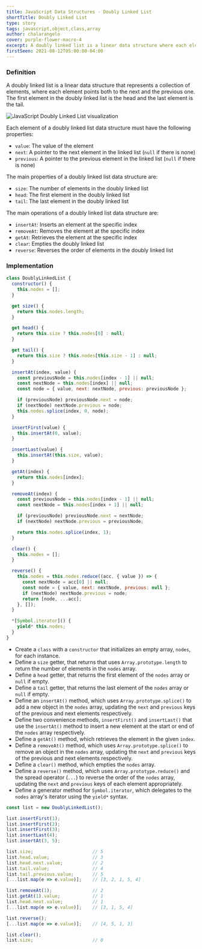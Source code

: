 ```yaml
---
title: JavaScript Data Structures - Doubly Linked List
shortTitle: Doubly Linked List
type: story
tags: javascript,object,class,array
author: chalarangelo
cover: purple-flower-macro-4
excerpt: A doubly linked list is a linear data structure where each element points both to the next and the previous one.
firstSeen: 2021-08-12T05:00:00-04:00
---
```


### Definition

A doubly linked list is a linear data structure that represents a collection of elements, where each element points both to the next and the previous one. The first element in the doubly linked list is the head and the last element is the tail.

![JavaScript Doubly Linked List visualization](./illustrations/ds-doubly-linked-list.png)

Each element of a doubly linked list data structure must have the following properties:

- `value`: The value of the element
- `next`: A pointer to the next element in the linked list (`null` if there is none)
- `previous`: A pointer to the previous element in the linked list (`null` if there is none)

The main properties of a doubly linked list data structure are:

- `size`: The number of elements in the doubly linked list
- `head`: The first element in the doubly linked list
- `tail`: The last element in the doubly linked list

The main operations of a doubly linked list data structure are:

- `insertAt`: Inserts an element at the specific index
- `removeAt`: Removes the element at the specific index
- `getAt`: Retrieves the element at the specific index
- `clear`: Empties the doubly linked list
- `reverse`: Reverses the order of elements in the doubly linked list

### Implementation

```js
class DoublyLinkedList {
  constructor() {
    this.nodes = [];
  }

  get size() {
    return this.nodes.length;
  }

  get head() {
    return this.size ? this.nodes[0] : null;
  }

  get tail() {
    return this.size ? this.nodes[this.size - 1] : null;
  }

  insertAt(index, value) {
    const previousNode = this.nodes[index - 1] || null;
    const nextNode = this.nodes[index] || null;
    const node = { value, next: nextNode, previous: previousNode };

    if (previousNode) previousNode.next = node;
    if (nextNode) nextNode.previous = node;
    this.nodes.splice(index, 0, node);
  }

  insertFirst(value) {
    this.insertAt(0, value);
  }

  insertLast(value) {
    this.insertAt(this.size, value);
  }

  getAt(index) {
    return this.nodes[index];
  }

  removeAt(index) {
    const previousNode = this.nodes[index - 1] || null;
    const nextNode = this.nodes[index + 1] || null;

    if (previousNode) previousNode.next = nextNode;
    if (nextNode) nextNode.previous = previousNode;

    return this.nodes.splice(index, 1);
  }

  clear() {
    this.nodes = [];
  }

  reverse() {
    this.nodes = this.nodes.reduce((acc, { value }) => {
      const nextNode = acc[0] || null;
      const node = { value, next: nextNode, previous: null };
      if (nextNode) nextNode.previous = node;
      return [node, ...acc];
    }, []);
  }

  *[Symbol.iterator]() {
    yield* this.nodes;
  }
}
```

- Create a `class` with a `constructor` that initializes an empty array, `nodes`, for each instance.
- Define a `size` getter, that returns that uses `Array.prototype.length` to return the number of elements in the `nodes` array.
- Define a `head` getter, that returns the first element of the `nodes` array or `null` if empty.
- Define a `tail` getter, that returns the last element of the `nodes` array or `null` if empty.
- Define an `insertAt()` method, which uses `Array.prototype.splice()` to add a new object in the `nodes` array, updating the `next` and `previous` keys of the previous and next elements respectively.
- Define two convenience methods, `insertFirst()` and `insertLast()` that use the `insertAt()` method to insert a new element at the start or end of the `nodes` array respectively.
- Define a `getAt()` method, which retrieves the element in the given `index`.
- Define a `removeAt()` method, which uses `Array.prototype.splice()` to remove an object in the `nodes` array, updating the `next` and `previous` keys of the previous and next elements respectively.
- Define a `clear()` method, which empties the `nodes` array.
- Define a `reverse()` method, which uses `Array.prototype.reduce()` and the spread operator (`...`) to reverse the order of the `nodes` array, updating the `next` and `previous` keys of each element appropriately.
- Define a generator method for `Symbol.iterator`, which delegates to the `nodes` array's iterator using the `yield*` syntax.

```js
const list = new DoublyLinkedList();

list.insertFirst(1);
list.insertFirst(2);
list.insertFirst(3);
list.insertLast(4);
list.insertAt(3, 5);

list.size;                      // 5
list.head.value;                // 3
list.head.next.value;           // 2
list.tail.value;                // 4
list.tail.previous.value;       // 5
[...list.map(e => e.value)];    // [3, 2, 1, 5, 4]

list.removeAt(1);               // 2
list.getAt(1).value;            // 1
list.head.next.value;           // 1
[...list.map(e => e.value)];    // [3, 1, 5, 4]

list.reverse();
[...list.map(e => e.value)];    // [4, 5, 1, 3]

list.clear();
list.size;                      // 0
```
